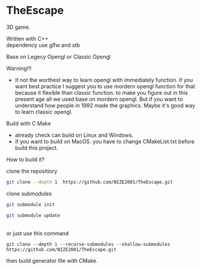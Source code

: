 # TheEscape
3D game. 

Written with C++<br>
dependency use glfw and stb

Base on Legecy Opengl or Classic Opengl

Warning!!! 
* It not the worthest way to learn opengl with immediately function. if you want best practice I suggest you to use mordern opengl function for that because it flexible than classic function. to make you figure out in this present age all we used base on mordern opengl. But if you want to understand how people in 1992 made the graphics. Maybe it's good way to learn classic opengl.

Build with C Make
* already check can build on Linux and Windows.
* if you want to build on MacOS. you have to change CMakeList.txt before build this project.

How to build it?

clone the repositiory
```sh
git clone --depth 1  https://github.com/NIZE2001/TheEscape.git
```
clone submodules
```sh
git submodule init
```
```sh
git submodule update
```
<br>
or just use this command <br>

```
git clone --depth 1 --recurse-submodules --shallow-submodules  https://github.com/NIZE2001/TheEscape.git
```

then build generator file with CMake.

